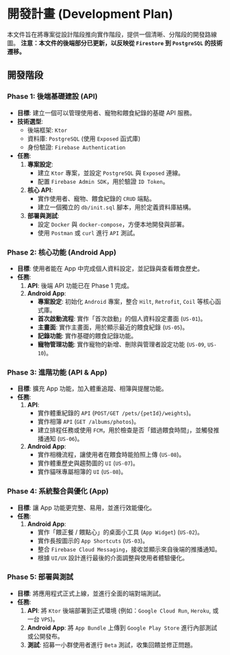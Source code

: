 # 開發計畫 (Development Plan)

本文件旨在將專案從設計階段推向實作階段，提供一個清晰、分階段的開發路線圖。
**注意：本文件的後端部分已更新，以反映從 `Firestore` 到 `PostgreSQL` 的技術遷移。**

## 開發階段

### Phase 1: 後端基礎建設 (API)

*   **目標**: 建立一個可以管理使用者、寵物和餵食紀錄的基礎 API 服務。
*   **技術選型**:
    *   後端框架: `Ktor`
    *   資料庫: `PostgreSQL` (使用 `Exposed` 函式庫)
    *   身份驗證: `Firebase Authentication`
*   **任務**:
    1.  **專案設定**:
        *   建立 `Ktor` 專案，並設定 `PostgreSQL` 與 `Exposed` 連線。
        *   配置 `Firebase Admin SDK`，用於驗證 `ID Token`。
    2.  **核心 API**:
        *   實作使用者、寵物、餵食紀錄的 `CRUD` 端點。
        *   建立一個獨立的 `db/init.sql` 腳本，用於定義資料庫結構。
    3.  **部署與測試**:
        *   設定 `Docker` 與 `docker-compose`，方便本地開發與部署。
        *   使用 `Postman` 或 `curl` 進行 `API` 測試。

### Phase 2: 核心功能 (Android App)

*   **目標**: 使用者能在 App 中完成個人資料設定，並記錄與查看餵食歷史。
*   **任務**:
    1.  **API**: 後端 API 功能已在 Phase 1 完成。
    2.  **Android App**:
        *   **專案設定**: 初始化 `Android` 專案，整合 `Hilt`, `Retrofit`, `Coil` 等核心函式庫。
        *   **首次啟動流程**: 實作「首次啟動」的個人資料設定畫面 (`US-01`)。
        *   **主畫面**: 實作主畫面，用於顯示最近的餵食紀錄 (`US-05`)。
        *   **記錄功能**: 實作基礎的餵食記錄功能。
        *   **寵物管理功能**: 實作寵物的新增、刪除與管理者設定功能 (`US-09`, `US-10`)。
### Phase 3: 進階功能 (API & App)

*   **目標**: 擴充 App 功能，加入體重追蹤、相簿與提醒功能。
*   **任務**:
    1.  **API**:
        *   實作體重紀錄的 `API` (`POST/GET /pets/{petId}/weights`)。
        *   實作相簿 `API` (`GET /albums/photos`)。
        *   建立排程任務或使用 `FCM`，用於檢查是否「錯過餵食時間」，並觸發推播通知 (`US-06`)。
    2.  **Android App**:
        *   實作相機流程，讓使用者在餵食時能拍照上傳 (`US-08`)。
        *   實作體重歷史與趨勢圖的 `UI` (`US-07`)。
        *   實作貓咪專屬相簿的 `UI` (`US-08`)。

### Phase 4: 系統整合與優化 (App)

*   **目標**: 讓 App 功能更完整、易用，並進行效能優化。
*   **任務**:
    1.  **Android App**:
        *   實作「餵正餐 / 餵點心」的桌面小工具 (`App Widget`) (`US-02`)。
        *   實作長按圖示的 `App Shortcuts` (`US-03`)。
        *   整合 `Firebase Cloud Messaging`，接收並顯示來自後端的推播通知。
        *   根據 `UI/UX` 設計進行最後的介面調整與使用者體驗優化。

### Phase 5: 部署與測試

*   **目標**: 將應用程式正式上線，並進行全面的端對端測試。
*   **任務**:
    1.  **API**: 將 `Ktor` 後端部署到正式環境 (例如：`Google Cloud Run`, `Heroku`, 或一台 `VPS`)。
    2.  **Android App**: 將 `App Bundle` 上傳到 `Google Play Store` 進行內部測試或公開發布。
    3.  **測試**: 招募一小群使用者進行 `Beta` 測試，收集回饋並修正問題。
